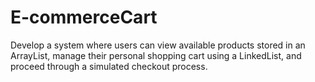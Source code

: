 # E-commerceCart
Develop a system where users can view available products stored in an ArrayList, manage their personal shopping cart using a LinkedList, and proceed through a simulated checkout process.

